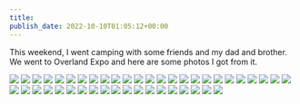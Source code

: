 ```yaml
---
title: 
publish_date: 2022-10-10T01:05:12+00:00
---
```


This weekend, I went camping with some friends and my dad and brother. We went to Overland Expo and here are some photos I got from it.

![](https://lukebouch-com.s3.us-west-004.backblazeb2.com/150/c0f04a38-ae3a-4b94-ab3b-0f1f7a1a3d0d.jpg)
![](https://lukebouch-com.s3.us-west-004.backblazeb2.com/151/86448ea6-e183-400f-9005-5ca9378ee5d1.jpg)
![](https://lukebouch-com.s3.us-west-004.backblazeb2.com/152/a710d383-29ce-4291-9ef8-2b3b43c0abd9.jpg)
![](https://lukebouch-com.s3.us-west-004.backblazeb2.com/153/bd2889de-a44e-401c-8169-cdc7b416b370.jpg)
![](https://lukebouch-com.s3.us-west-004.backblazeb2.com/154/c273e053-5a65-422e-a8bf-2fe42c28c958.jpg)
![](https://lukebouch-com.s3.us-west-004.backblazeb2.com/155/b8067ad8-8bf9-42b9-9e34-8be79e8a56c1.jpg)
![](https://lukebouch-com.s3.us-west-004.backblazeb2.com/156/51fe7ba5-78eb-417f-9047-bcfe5f95a12d.jpg)
![](https://lukebouch-com.s3.us-west-004.backblazeb2.com/157/f801bd18-e90a-4080-a13c-758c4c895d37.jpg)
![](https://lukebouch-com.s3.us-west-004.backblazeb2.com/158/cbedbbb3-d3c9-48a2-a5e5-2da1bfa7a6aa.jpg)
![](https://lukebouch-com.s3.us-west-004.backblazeb2.com/159/382c20c5-b02f-447e-bd2b-70f8af6406f6.jpg)
![](https://lukebouch-com.s3.us-west-004.backblazeb2.com/160/74cec214-9894-4427-a803-c988cabc484d.jpg)
![](https://lukebouch-com.s3.us-west-004.backblazeb2.com/161/1a746f5f-7c49-4fd0-93e1-ea507e7491a9.jpg)
![](https://lukebouch-com.s3.us-west-004.backblazeb2.com/162/ece1ba0e-89da-4088-b405-3b7f29a8035a.jpg)
![](https://lukebouch-com.s3.us-west-004.backblazeb2.com/163/9cb01bbc-17d3-4908-913c-813ad198ba18.jpg)
![](https://lukebouch-com.s3.us-west-004.backblazeb2.com/164/834206a4-fe7e-4f93-bacf-e460aa46a22e.jpg)
![](https://lukebouch-com.s3.us-west-004.backblazeb2.com/165/e46be2e1-2246-43dd-a313-2324b4c9acd1.jpg)
![](https://lukebouch-com.s3.us-west-004.backblazeb2.com/166/10a13534-5b39-4e6b-b632-cbf7fa70d3bc.jpg)
![](https://lukebouch-com.s3.us-west-004.backblazeb2.com/167/377494e4-f993-4db1-8d39-68a0968c3909.jpg)
![](https://lukebouch-com.s3.us-west-004.backblazeb2.com/168/87331a88-523f-4932-8caf-a93cccebfeed.jpg)
![](https://lukebouch-com.s3.us-west-004.backblazeb2.com/169/f7dd7a65-e85b-4a0e-95e7-26e3e29717d8.jpg)
![](https://lukebouch-com.s3.us-west-004.backblazeb2.com/170/9e309a3d-ebe6-4278-b38b-ead6fa1f4e10.jpg)
![](https://lukebouch-com.s3.us-west-004.backblazeb2.com/171/ea05a826-d4fc-4a9c-92a0-6bfb7ddd90b0.jpg)
![](https://lukebouch-com.s3.us-west-004.backblazeb2.com/172/280aee92-2140-4bed-860d-c6a2be401657.jpg)
![](https://lukebouch-com.s3.us-west-004.backblazeb2.com/173/d50f4ec3-9ed8-4faa-ada5-201da2a1d955.jpg)
![](https://lukebouch-com.s3.us-west-004.backblazeb2.com/174/dad0fa5d-b139-475b-923e-09297fab008b.jpg)
![](https://lukebouch-com.s3.us-west-004.backblazeb2.com/175/428e9e79-e817-4a12-ade4-6e172c8b5f35.jpg)
![](https://lukebouch-com.s3.us-west-004.backblazeb2.com/176/e770a209-5752-41af-8190-983ec715c19e.jpg)
![](https://lukebouch-com.s3.us-west-004.backblazeb2.com/177/7a20973f-c063-4966-80cd-74d5a6af2e31.jpg)
![](https://lukebouch-com.s3.us-west-004.backblazeb2.com/178/308324d8-155e-49af-934a-6d22e8141fca.jpg)
![](https://lukebouch-com.s3.us-west-004.backblazeb2.com/179/38f809e9-887d-4284-b1e8-8d6e478e5037.jpg)
![](https://lukebouch-com.s3.us-west-004.backblazeb2.com/180/c4db6f1d-634b-42d1-b259-a982f099465f.jpg)
![](https://lukebouch-com.s3.us-west-004.backblazeb2.com/181/ea10f42b-7105-4b9a-a55c-9c55187b0bfd.jpg)
![](https://lukebouch-com.s3.us-west-004.backblazeb2.com/182/8de16c8d-3c09-46a1-b2fc-3db562103a27.jpg)
![](https://lukebouch-com.s3.us-west-004.backblazeb2.com/183/75752d78-42da-4dd5-8c1c-e695ce84d511.jpg)
![](https://lukebouch-com.s3.us-west-004.backblazeb2.com/184/1fc680a1-d0dd-490f-b8b0-5ce49c79857c.jpg)
![](https://lukebouch-com.s3.us-west-004.backblazeb2.com/185/69382268-e7f8-4f4c-a8ba-79a17a5dfd95.jpg)
![](https://lukebouch-com.s3.us-west-004.backblazeb2.com/186/1f4d5b9a-663b-4f22-a846-1f80d04280c6.jpg)
![](https://lukebouch-com.s3.us-west-004.backblazeb2.com/187/2f579698-e45f-45ef-bb7b-d5adf0362976.jpg)
![](https://lukebouch-com.s3.us-west-004.backblazeb2.com/188/94e312db-cce6-47a2-bf18-98274d9afab7.jpg)
![](https://lukebouch-com.s3.us-west-004.backblazeb2.com/189/bcd9cbb6-e2ca-4ea6-9493-7b2464cd6ad5.jpg)
![](https://lukebouch-com.s3.us-west-004.backblazeb2.com/190/4676a6d8-5a27-4fe2-a6f2-ddd3b3beb59e.jpg)
![](https://lukebouch-com.s3.us-west-004.backblazeb2.com/191/43ef5b1a-682a-4975-9443-42584adb8319.jpg)
![](https://lukebouch-com.s3.us-west-004.backblazeb2.com/192/c1879871-efe8-4d17-9d0b-b7bcb2b153ea.jpg)
![](https://lukebouch-com.s3.us-west-004.backblazeb2.com/193/cb24fb39-4884-407e-826a-abf8f0424362.jpg)
